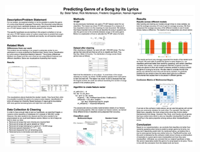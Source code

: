 ![screenshot](https://raw.githubusercontent.com/namanagar/lyrical-genre-classifier/master/poster.png)

